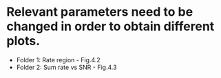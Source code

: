 # Relevant parameters need to be changed in order to obtain different plots.
* Folder 1: Rate region - Fig.4.2
* Folder 2: Sum rate vs SNR - Fig.4.3
